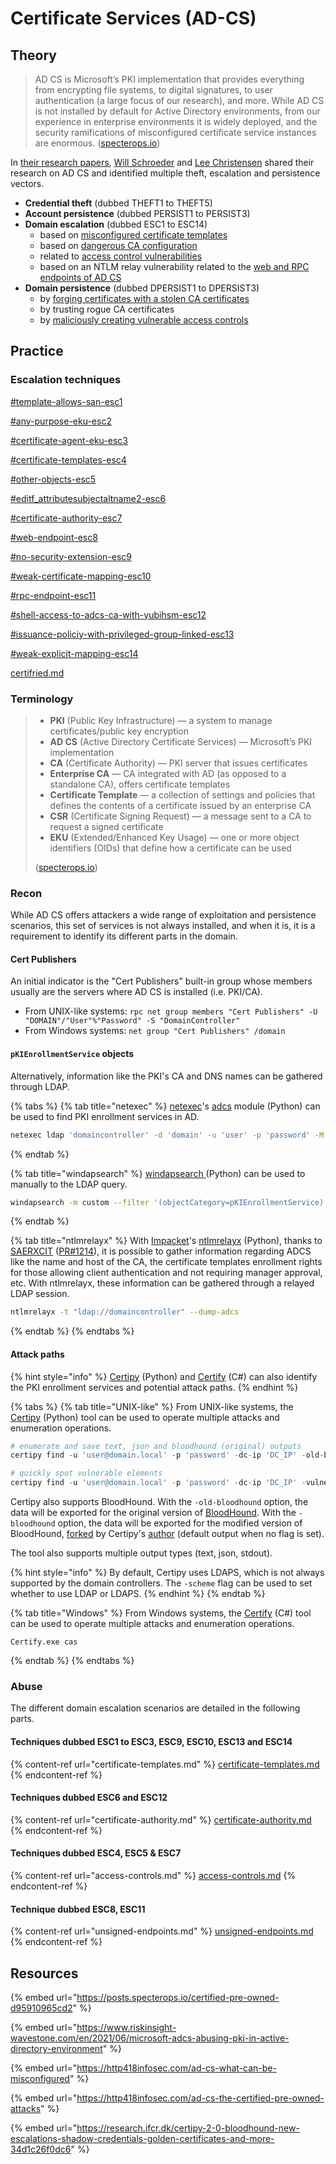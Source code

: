 # Certificate Services (AD-CS)

## Theory

> AD CS is Microsoft’s PKI implementation that provides everything from encrypting file systems, to digital signatures, to user authentication (a large focus of our research), and more. While AD CS is not installed by default for Active Directory environments, from our experience in enterprise environments it is widely deployed, and the security ramifications of misconfigured certificate service instances are enormous. ([specterops.io](https://posts.specterops.io/certified-pre-owned-d95910965cd2))

In [their research papers](https://posts.specterops.io/certified-pre-owned-d95910965cd2), [Will Schroeder](https://twitter.com/harmj0y) and [Lee Christensen](https://twitter.com/tifkin\_) shared their research on AD CS and identified multiple theft, escalation and persistence vectors.

* **Credential theft** (dubbed THEFT1 to THEFT5)
* **Account persistence** (dubbed PERSIST1 to PERSIST3)
* **Domain escalation** (dubbed ESC1 to ESC14)
  * based on [misconfigured certificate templates](certificate-templates.md)
  * based on [dangerous CA configuration](certificate-authority.md)
  * related to [access control vulnerabilities](access-controls.md)
  * based on an NTLM relay vulnerability related to the [web and RPC endpoints of AD CS](unsigned-endpoints.md)
* **Domain persistence** (dubbed DPERSIST1 to DPERSIST3)
  * by [forging certificates with a stolen CA certificates](certificate-authority.md#stolen-ca)
  * by trusting rogue CA certificates
  * by [maliciously creating vulnerable access controls](../../persistence/access-controls.md)

## Practice

### Escalation techniques

[#template-allows-san-esc1](certificate-templates.md#template-allows-san-esc1 "mention")

[#any-purpose-eku-esc2](certificate-templates.md#any-purpose-eku-esc2 "mention")

[#certificate-agent-eku-esc3](certificate-templates.md#certificate-agent-eku-esc3 "mention")

[#certificate-templates-esc4](access-controls.md#certificate-templates-esc4 "mention")

[#other-objects-esc5](access-controls.md#other-objects-esc5 "mention")

[#editf\_attributesubjectaltname2-esc6](certificate-authority.md#editf\_attributesubjectaltname2-esc6 "mention")

[#certificate-authority-esc7](access-controls.md#certificate-authority-esc7 "mention")

[#web-endpoint-esc8](unsigned-endpoints.md#web-endpoint-esc8 "mention")

[#no-security-extension-esc9](certificate-templates.md#no-security-extension-esc9 "mention")

[#weak-certificate-mapping-esc10](certificate-templates.md#weak-certificate-mapping-esc10 "mention")

[#rpc-endpoint-esc11](unsigned-endpoints.md#rpc-endpoint-esc11 "mention")

[#shell-access-to-adcs-ca-with-yubihsm-esc12](certificate-authority.md#shell-access-to-adcs-ca-with-yubihsm-esc12 "mention")

[#issuance-policiy-with-privileged-group-linked-esc13](certificate-templates.md#issuance-policiy-with-privileged-group-linked-esc13 "mention")

[#weak-explicit-mapping-esc14](certificate-templates.md#weak-explicit-mapping-esc14 "mention")&#x20;

[certifried.md](certifried.md "mention")

### Terminology

> * **PKI** (Public Key Infrastructure) — a system to manage certificates/public key encryption
> * **AD CS** (Active Directory Certificate Services) — Microsoft’s PKI implementation
> * **CA** (Certificate Authority) — PKI server that issues certificates
> * **Enterprise CA** — CA integrated with AD (as opposed to a standalone CA), offers certificate templates
> * **Certificate Template** — a collection of settings and policies that defines the contents of a certificate issued by an enterprise CA
> * **CSR** (Certificate Signing Request) — a message sent to a CA to request a signed certificate
> * **EKU** (Extended/Enhanced Key Usage) — one or more object identifiers (OIDs) that define how a certificate can be used
>
> ([specterops.io](https://posts.specterops.io/certified-pre-owned-d95910965cd2))

### Recon

While AD CS offers attackers a wide range of exploitation and persistence scenarios, this set of services is not always installed, and when it is, it is a requirement to identify its different parts in the domain.

#### Cert Publishers

An initial indicator is the "Cert Publishers" built-in group whose members usually are the servers where AD CS is installed (i.e. PKI/CA).

* From UNIX-like systems: `rpc net group members "Cert Publishers" -U "DOMAIN"/"User"%"Password" -S "DomainController"`
* From Windows systems: `net group "Cert Publishers" /domain`

#### `pKIEnrollmentService` objects

Alternatively, information like the PKI's CA and DNS names can be gathered through LDAP.

{% tabs %}
{% tab title="netexec" %}
[netexec](https://github.com/Pennyw0rth/NetExec)'s [adcs](https://github.com/Pennyw0rth/NetExec/blob/master/cme/modules/adcs.py) module (Python) can be used to find PKI enrollment services in AD.

```bash
netexec ldap 'domaincontroller' -d 'domain' -u 'user' -p 'password' -M adcs
```
{% endtab %}

{% tab title="windapsearch" %}
[windapsearch ](https://github.com/ropnop/windapsearch)(Python) can be used to manually to the LDAP query.

```bash
windapsearch -m custom --filter '(objectCategory=pKIEnrollmentService)' --base 'CN=Configuration,DC=domain,DC=local' --attrs dn,dnshostname --dc 'domaincontroller' -d 'domain.local' -u 'user' -p 'password'
```
{% endtab %}

{% tab title="ntlmrelayx" %}
With [Impacket](https://github.com/SecureAuthCorp/impacket)'s [ntlmrelayx](https://github.com/SecureAuthCorp/impacket/blob/master/examples/ntlmrelayx.py) (Python), thanks to [SAERXCIT](https://twitter.com/saerxcit) ([PR#1214](https://github.com/SecureAuthCorp/impacket/pull/1214)), it is possible to gather information regarding ADCS like the name and host of the CA, the certificate templates enrollment rights for those allowing client authentication and not requiring manager approval, etc. With ntlmrelayx, these information can be gathered through a relayed LDAP session.

```bash
ntlmrelayx -t "ldap://domaincontroller" --dump-adcs
```
{% endtab %}
{% endtabs %}

#### Attack paths

{% hint style="info" %}
[Certipy](https://github.com/ly4k/Certipy) (Python) and [Certify](https://github.com/GhostPack/Certify) (C#) can also identify the PKI enrollment services and potential attack paths.
{% endhint %}

{% tabs %}
{% tab title="UNIX-like" %}
From UNIX-like systems, the [Certipy](https://github.com/ly4k/Certipy) (Python) tool can be used to operate multiple attacks and enumeration operations.

```python
# enumerate and save text, json and bloodhound (original) outputs
certipy find -u 'user@domain.local' -p 'password' -dc-ip 'DC_IP' -old-bloodhound

# quickly spot vulnerable elements
certipy find -u 'user@domain.local' -p 'password' -dc-ip 'DC_IP' -vulnerable -stdout
```

Certipy also supports BloodHound. With the `-old-bloodhound` option, the data will be exported for the original version of [BloodHound](https://github.com/BloodHoundAD/BloodHound). With the `-bloodhound` option, the data will be exported for the modified version of BloodHound, [forked](https://github.com/ly4k/BloodHound/) by Certipy's [author](https://twitter.com/ly4k\_) (default output when no flag is set).

The tool also supports multiple output types (text, json, stdout).

{% hint style="info" %}
By default, Certipy uses LDAPS, which is not always supported by the domain controllers. The `-scheme` flag can be used to set whether to use LDAP or LDAPS.
{% endhint %}
{% endtab %}

{% tab title="Windows" %}
From Windows systems, the [Certify](https://github.com/GhostPack/Certify) (C#) tool can be used to operate multiple attacks and enumeration operations.

```batch
Certify.exe cas
```
{% endtab %}
{% endtabs %}

### Abuse

The different domain escalation scenarios are detailed in the following parts.

#### Techniques dubbed ESC1 to ESC3, ESC9, ESC10, ESC13 and ESC14

{% content-ref url="certificate-templates.md" %}
[certificate-templates.md](certificate-templates.md)
{% endcontent-ref %}

#### Techniques dubbed ESC6 and ESC12

{% content-ref url="certificate-authority.md" %}
[certificate-authority.md](certificate-authority.md)
{% endcontent-ref %}

#### Techniques dubbed ESC4, ESC5 & ESC7

{% content-ref url="access-controls.md" %}
[access-controls.md](access-controls.md)
{% endcontent-ref %}

#### Technique dubbed ESC8, ESC11

{% content-ref url="unsigned-endpoints.md" %}
[unsigned-endpoints.md](unsigned-endpoints.md)
{% endcontent-ref %}

## Resources

{% embed url="https://posts.specterops.io/certified-pre-owned-d95910965cd2" %}

{% embed url="https://www.riskinsight-wavestone.com/en/2021/06/microsoft-adcs-abusing-pki-in-active-directory-environment" %}

{% embed url="https://http418infosec.com/ad-cs-what-can-be-misconfigured" %}

{% embed url="https://http418infosec.com/ad-cs-the-certified-pre-owned-attacks" %}

{% embed url="https://research.ifcr.dk/certipy-2-0-bloodhound-new-escalations-shadow-credentials-golden-certificates-and-more-34d1c26f0dc6" %}
